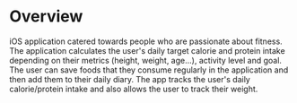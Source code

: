 # Overview
iOS application catered towards people who are passionate about fitness. The application calculates the user's daily target calorie and protein intake depending on their metrics (height, weight, age...), activity level and goal. The user can save foods that they consume regularly in the application and then add them to their daily diary. The app tracks the user's daily calorie/protein intake and also allows the user to track their weight. 


